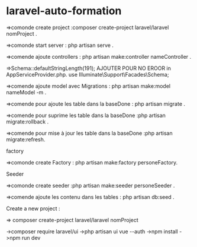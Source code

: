 # laravel-auto-formation

=>comonde create project :composer create-project laravel/laravel nomProject .

=>comonde start server : php artisan serve .

=>comende ajoute controllers : php artisan make:controller nameController .

=>Schema::defaultStringLength(191); AJOUTER POUR NO EROOR in AppServiceProvider.php. use Illuminate\Support\Facades\Schema;

=>comende ajoute model avec Migrations : php artisan make:model nameModel -m .

=>comende pour ajoute les table dans la baseDone : php artisan migrate .

=>comende pour suprime les table dans la baseDone :php artisan migrate:rollback .

=>comende pour mise à jour les table dans la baseDone :php artisan migrate:refresh.

factory

=>comonde create Factory : php artisan make:factory personeFactory.

Seeder

=>comonde create seeder :php artisan make:seeder personeSeeder .

=>comende ajoute les contenu dans les tables : php artisan db:seed .

Create a new project :

=> composer create-project laravel/laravel nomProject

->composer require laravel/ui
->php artisan ui vue --auth
->npm install
->npm run dev
